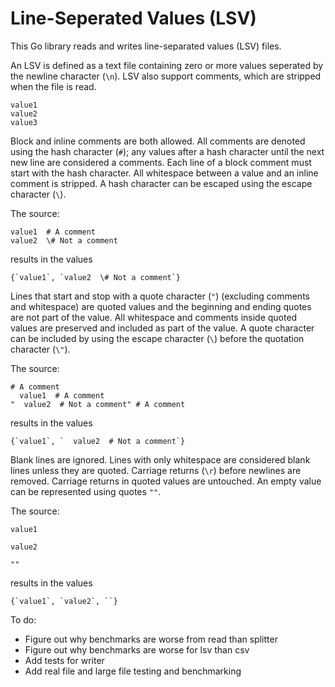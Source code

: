 # Line-Seperated Values (LSV)
This Go library reads and writes line-separated values (LSV) files.

An LSV is defined as a text file containing zero or more values seperated by the
newline character (`\n`). LSV also support comments, which are stripped when the
file is read.

```text
value1
value2
value3
```

Block and inline comments are both allowed. All comments are denoted using the
hash character (`#`); any values after a hash character until the next new line
are considered a comments. Each line of a block comment must start with the hash
character. All whitespace between a value and an inline comment is stripped. A
hash character can be escaped using the escape character (`\`).

The source:

```text
value1  # A comment
value2  \# Not a comment
```

results in the values

```text
{`value1`, `value2  \# Not a comment`}
```

Lines that start and stop with a quote character (`"`) (excluding comments and
whitespace) are quoted values and the beginning and ending quotes are not part
of the value. All whitespace and comments inside quoted values are preserved and
included as part of the value. A quote character can be included by using the
escape character (`\`) before the quotation character (`\"`).

The source:

```text
# A comment
  value1  # A comment
"  value2  # Not a comment" # A comment
```

results in the values

```text
{`value1`, `  value2  # Not a comment`}
```

Blank lines are ignored. Lines with only whitespace are considered blank lines
unless they are quoted. Carriage returns (`\r`) before newlines are removed.
Carriage returns in quoted values are untouched. An empty value can be
represented using quotes `""`.

The source:

```text
value1

value2

""
```

results in the values

```text
{`value1`, `value2`, ``}
```


To do:
 * Figure out why benchmarks are worse from read than splitter
 * Figure out why benchmarks are worse for lsv than csv
 * Add tests for writer
 * Add real file and large file testing and benchmarking